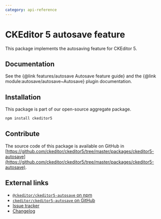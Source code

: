 ```yaml
---
category: api-reference
---
```


# CKEditor&nbsp;5 autosave feature

This package implements the autosaving feature for CKEditor&nbsp;5.

## Documentation

See the {@link features/autosave Autosave feature guide} and the {@link module:autosave/autosave~Autosave} plugin documentation.

## Installation

This package is part of our open-source aggregate package.

```bash
npm install ckeditor5
```

## Contribute

The source code of this package is available on GitHub in [https://github.com/ckeditor/ckeditor5/tree/master/packages/ckeditor5-autosave](https://github.com/ckeditor/ckeditor5/tree/master/packages/ckeditor5-autosave).

## External links

* [`@ckeditor/ckeditor5-autosave` on npm](https://www.npmjs.com/package/@ckeditor/ckeditor5-autosave)
* [`ckeditor/ckeditor5-autosave` on GitHub](https://github.com/ckeditor/ckeditor5/tree/master/packages/ckeditor5-autosave)
* [Issue tracker](https://github.com/ckeditor/ckeditor5/issues)
* [Changelog](https://github.com/ckeditor/ckeditor5/blob/master/CHANGELOG.md)
